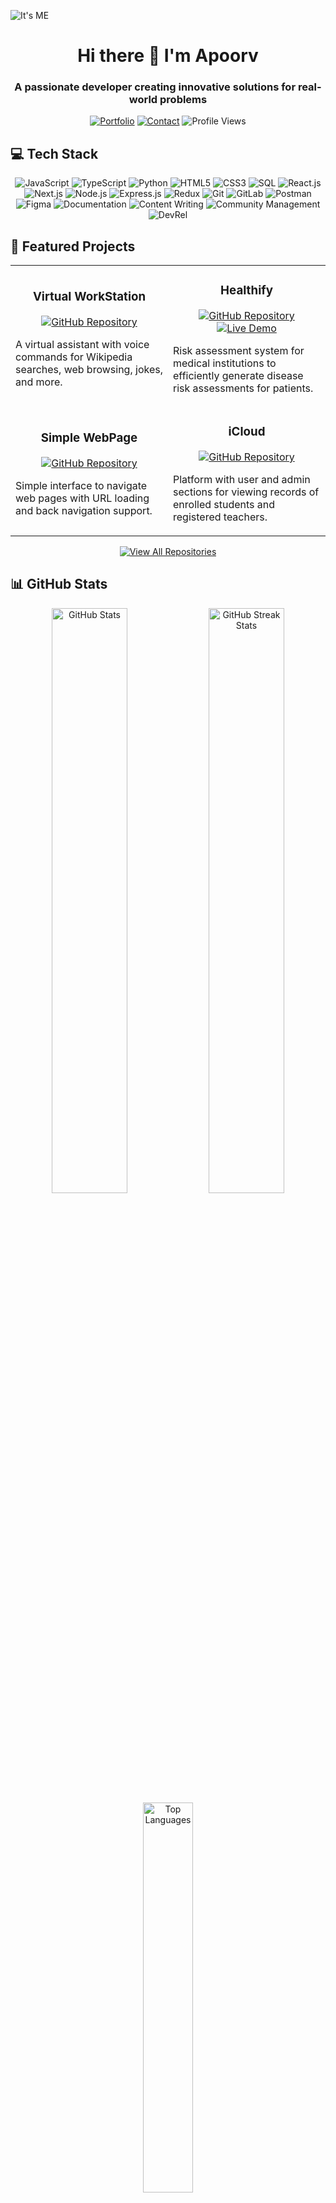 ![It's ME](https://iili.io/HP917HJ.png)

<h1 align="center">Hi there 👋 I'm Apoorv</h1>
<h3 align="center">A passionate developer creating innovative solutions for real-world problems</h3>

<p align="center">
  <a href="https://apoorv.onrender.com" target="_blank"><img src="https://img.shields.io/badge/Portfolio-FF5722?style=for-the-badge&logo=google-chrome&logoColor=white" alt="Portfolio"/></a>
  <a href="https://linktr.ee/ap00rv" target="_blank"><img src="https://img.shields.io/badge/Contact_Me-39E09B?style=for-the-badge&logo=linktree&logoColor=white" alt="Contact"/></a>
  <img src="https://komarev.com/ghpvc/?username=apoorvmaurya&style=for-the-badge&color=0e75b6" alt="Profile Views"/>
</p>

## 💻 Tech Stack

<p align="center">
  <!-- Languages -->
  <img src="https://img.shields.io/badge/JavaScript-F7DF1E?style=for-the-badge&logo=javascript&logoColor=black" alt="JavaScript"/>
  <img src="https://img.shields.io/badge/TypeScript-3178C6?style=for-the-badge&logo=typescript&logoColor=white" alt="TypeScript"/>
  <img src="https://img.shields.io/badge/Python-3776AB?style=for-the-badge&logo=python&logoColor=white" alt="Python"/>
  <img src="https://img.shields.io/badge/HTML5-E34F26?style=for-the-badge&logo=html5&logoColor=white" alt="HTML5"/>
  <img src="https://img.shields.io/badge/CSS3-1572B6?style=for-the-badge&logo=css3&logoColor=white" alt="CSS3"/>
  <img src="https://img.shields.io/badge/SQL-4479A1?style=for-the-badge&logo=postgresql&logoColor=white" alt="SQL"/>
  
  <!-- Frameworks & Libraries -->
  <img src="https://img.shields.io/badge/React-61DAFB?style=for-the-badge&logo=react&logoColor=black" alt="React.js"/>
  <img src="https://img.shields.io/badge/Next.js-000000?style=for-the-badge&logo=next.js&logoColor=white" alt="Next.js"/>
  <img src="https://img.shields.io/badge/Node.js-339933?style=for-the-badge&logo=node.js&logoColor=white" alt="Node.js"/>
  <img src="https://img.shields.io/badge/Express-000000?style=for-the-badge&logo=express&logoColor=white" alt="Express.js"/>
  <img src="https://img.shields.io/badge/Redux-764ABC?style=for-the-badge&logo=redux&logoColor=white" alt="Redux"/>
  
  <!-- Tools -->
  <img src="https://img.shields.io/badge/Git-F05032?style=for-the-badge&logo=git&logoColor=white" alt="Git"/>
  <img src="https://img.shields.io/badge/GitLab-FC6D26?style=for-the-badge&logo=gitlab&logoColor=white" alt="GitLab"/>
  <img src="https://img.shields.io/badge/Postman-FF6C37?style=for-the-badge&logo=postman&logoColor=white" alt="Postman"/>
  <img src="https://img.shields.io/badge/Figma-F24E1E?style=for-the-badge&logo=figma&logoColor=white" alt="Figma"/>
  
  <!-- Misc Skills -->
  <img src="https://img.shields.io/badge/Technical_Documentation-212121?style=for-the-badge&logo=readme&logoColor=white" alt="Documentation"/>
  <img src="https://img.shields.io/badge/Content_Writing-00A98F?style=for-the-badge&logo=markdown&logoColor=white" alt="Content Writing"/>
  <img src="https://img.shields.io/badge/Community_Management-4285F4?style=for-the-badge&logo=google-chat&logoColor=white" alt="Community Management"/>
  <img src="https://img.shields.io/badge/DevRel-FF4500?style=for-the-badge&logo=discourse&logoColor=white" alt="DevRel"/>
</p>

## 🚀 Featured Projects

<table>
  <tr>
    <td width="50%">
      <h3 align="center">Virtual WorkStation</h3>
      <p align="center">
        <a href="https://github.com/apoorvmaurya/WorkStation-Virtual-Assistant-" target="_blank">
          <img src="https://img.shields.io/badge/Code-GitHub-blue?style=for-the-badge&logo=github" alt="GitHub Repository"/>
        </a>
      </p>
      <p>A virtual assistant with voice commands for Wikipedia searches, web browsing, jokes, and more.</p>
    </td>
    <td width="50%">
      <h3 align="center">Healthify</h3>
      <p align="center">
        <a href="https://github.com/apoorvmaurya/AssessMed" target="_blank">
          <img src="https://img.shields.io/badge/Code-GitHub-blue?style=for-the-badge&logo=github" alt="GitHub Repository"/>
        </a>
        <a href="https://apoorvmaurya.github.io/healthify/" target="_blank">
          <img src="https://img.shields.io/badge/Live-Demo-green?style=for-the-badge&logo=vercel" alt="Live Demo"/>
        </a>
      </p>
      <p>Risk assessment system for medical institutions to efficiently generate disease risk assessments for patients.</p>
    </td>
  </tr>
  <tr>
    <td width="50%">
      <h3 align="center">Simple WebPage</h3>
      <p align="center">
        <a href="https://github.com/apoorvmaurya/Python-WebPage" target="_blank">
          <img src="https://img.shields.io/badge/Code-GitHub-blue?style=for-the-badge&logo=github" alt="GitHub Repository"/>
        </a>
      </p>
      <p>Simple interface to navigate web pages with URL loading and back navigation support.</p>
    </td>
    <td width="50%">
      <h3 align="center">iCloud</h3>
      <p align="center">
        <a href="https://github.com/apoorvmaurya/iCloud" target="_blank">
          <img src="https://img.shields.io/badge/Code-GitHub-blue?style=for-the-badge&logo=github" alt="GitHub Repository"/>
        </a>
      </p>
      <p>Platform with user and admin sections for viewing records of enrolled students and registered teachers.</p>
    </td>
  </tr>
</table>

<p align="center">
  <a href="https://github.com/apoorvmaurya?tab=repositories" target="_blank">
    <img src="https://img.shields.io/badge/View_All_Repositories-121013?style=for-the-badge&logo=github&logoColor=white" alt="View All Repositories"/>
  </a>
</p>

## 📊 GitHub Stats

<div align="center">
  <img width="49%" src="https://github-readme-stats.vercel.app/api?username=apoorvmaurya&show_icons=true&theme=onedark&hide_border=true&count_private=true" alt="GitHub Stats"/>
  <img width="49%" src="https://github-readme-streak-stats.herokuapp.com/?user=apoorvmaurya&theme=onedark&hide_border=true" alt="GitHub Streak Stats"/>
</div>
<div align="center">
  <img width="40%" src="https://github-readme-stats.vercel.app/api/top-langs?username=apoorvmaurya&show_icons=true&theme=onedark&hide_border=true&include_all_commits=true&count_private=true&layout=compact" alt="Top Languages"/>
</div>

## 🏆 GitHub Trophies

<div align="center">
  <img src="https://github-profile-trophy.vercel.app/?username=apoorvmaurya&theme=onedark&no-frame=true&no-bg=true&margin-w=15&column=7" alt="GitHub Trophies"/>
</div>

## 📫Connect With Me
<p align="left">
  <a href="https://twitter.com/Apoorv55248522" target="_blank">
    <img src="https://img.shields.io/badge/X-%23000000.svg?style=for-the-badge&logo=X&logoColor=white" alt="" height="30" width="40" style="margin-right: 25;" />
  </a>
  <a href="https://www.linkedin.com/in/apoorv-maurya2506/" target="_blank">
    <img src="https://raw.githubusercontent.com/rahuldkjain/github-profile-readme-generator/master/src/images/icons/Social/linked-in-alt.svg" alt="LinkedIn" height="30" width="40" style="margin-right: 25;" />
  </a>
  <a href="https://www.instagram.com/apoorv_06/" target="_blank">
    <img src="https://raw.githubusercontent.com/rahuldkjain/github-profile-readme-generator/master/src/images/icons/Social/instagram.svg" alt="Instagram" height="30" width="40" style="margin-right: 25;" />
  </a>
</p>

<div align="center">
  
  ### ✍️ Random Dev Quote
  
  ![](https://quotes-github-readme.vercel.app/api?type=horizontal&theme=gruvbox)
  
  <p><em>Thanks for visiting my profile! Let's connect and build something amazing together! 🚀</em></p>
</div>
